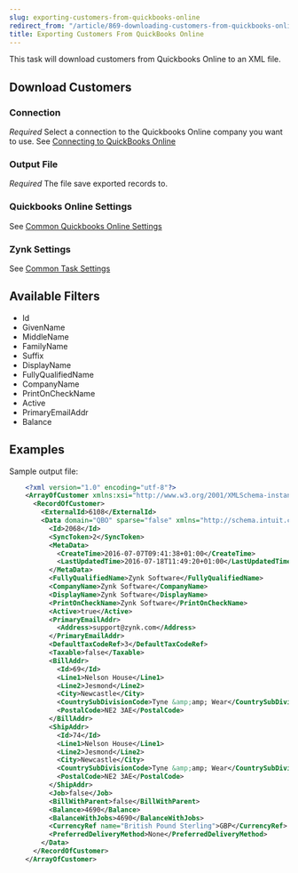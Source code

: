 ```yaml
---
slug: exporting-customers-from-quickbooks-online
redirect_from: "/article/869-downloading-customers-from-quickbooks-online"
title: Exporting Customers From QuickBooks Online
---
```



This task will download customers from Quickbooks Online to an XML file.


## Download Customers

### Connection
_Required_
Select a connection to the Quickbooks Online company you want to use. See [Connecting to QuickBooks Online](connecting-to-quickbooks-online)

### Output File
_Required_
The file save exported records to.

### Quickbooks Online Settings
See [Common Quickbooks Online Settings](common-quickbooks-online-settings)

### Zynk Settings
See [Common Task Settings](common-task-settings)

## Available Filters
- Id
- GivenName
- MiddleName
- FamilyName
- Suffix
- DisplayName
- FullyQualifiedName
- CompanyName
- PrintOnCheckName
- Active
- PrimaryEmailAddr
- Balance


## Examples


Sample output file:


```xml
    <?xml version="1.0" encoding="utf-8"?>
    <ArrayOfCustomer xmlns:xsi="http://www.w3.org/2001/XMLSchema-instance" xmlns:xsd="http://www.w3.org/2001/XMLSchema">
      <RecordOfCustomer>
        <ExternalId>6108</ExternalId>
        <Data domain="QBO" sparse="false" xmlns="http://schema.intuit.com/finance/v3">
          <Id>2068</Id>
          <SyncToken>2</SyncToken>
          <MetaData>
            <CreateTime>2016-07-07T09:41:38+01:00</CreateTime>
            <LastUpdatedTime>2016-07-18T11:49:20+01:00</LastUpdatedTime>
          </MetaData>
          <FullyQualifiedName>Zynk Software</FullyQualifiedName>
          <CompanyName>Zynk Software</CompanyName>
          <DisplayName>Zynk Software</DisplayName>
          <PrintOnCheckName>Zynk Software</PrintOnCheckName>
          <Active>true</Active>
          <PrimaryEmailAddr>
            <Address>support@zynk.com</Address>
          </PrimaryEmailAddr>
          <DefaultTaxCodeRef>3</DefaultTaxCodeRef>
          <Taxable>false</Taxable>
          <BillAddr>
            <Id>69</Id>
            <Line1>Nelson House</Line1>
            <Line2>Jesmond</Line2>
            <City>Newcastle</City>
            <CountrySubDivisionCode>Tyne &amp;amp; Wear</CountrySubDivisionCode>
            <PostalCode>NE2 3AE</PostalCode>
          </BillAddr>
          <ShipAddr>
            <Id>74</Id>
            <Line1>Nelson House</Line1>
            <Line2>Jesmond</Line2>
            <City>Newcastle</City>
            <CountrySubDivisionCode>Tyne &amp;amp; Wear</CountrySubDivisionCode>
            <PostalCode>NE2 3AE</PostalCode>
          </ShipAddr>
          <Job>false</Job>
          <BillWithParent>false</BillWithParent>
          <Balance>4690</Balance>
          <BalanceWithJobs>4690</BalanceWithJobs>
          <CurrencyRef name="British Pound Sterling">GBP</CurrencyRef>
          <PreferredDeliveryMethod>None</PreferredDeliveryMethod>
        </Data>
      </RecordOfCustomer>
    </ArrayOfCustomer>

```